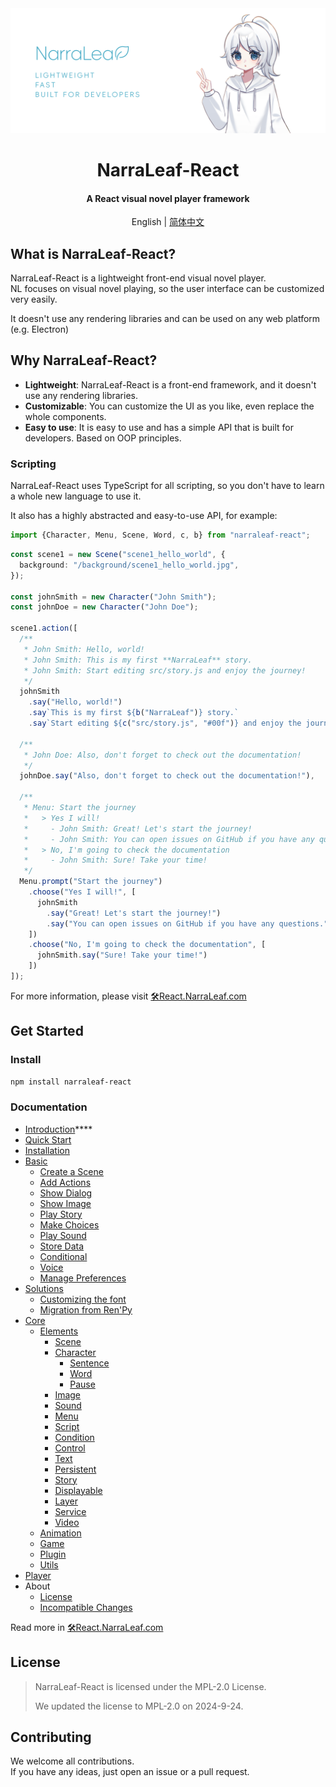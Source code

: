 <picture>
  <source media="(prefers-color-scheme: dark)" srcset="https://raw.githubusercontent.com/NarraLeaf/.github/refs/heads/master/doc/banner-md-dark.png">
  <source media="(prefers-color-scheme: light)" srcset="https://raw.githubusercontent.com/NarraLeaf/.github/refs/heads/master/doc/banner-md-light.png">
  <img alt="Fallback image description" src="https://raw.githubusercontent.com/NarraLeaf/.github/refs/heads/master/doc/banner-md-light.png">
</picture>

<h1 align="center">NarraLeaf-React</h1>

<h4 align="center">A React visual novel player framework</h3>

<p align="center">English | <a href="docs/README.zh-CN.md">简体中文</a></p>


## What is NarraLeaf-React?

NarraLeaf-React is a lightweight front-end visual novel player.  
NL focuses on visual novel playing, so the user interface can be customized very easily.

It doesn't use any rendering libraries and can be used on any web platform (e.g. Electron)

## Why NarraLeaf-React?

- **Lightweight**: NarraLeaf-React is a front-end framework, and it doesn't use any rendering libraries.
- **Customizable**: You can customize the UI as you like, even replace the whole components.
- **Easy to use**: It is easy to use and has a simple API that is built for developers. Based on OOP principles.

### Scripting

NarraLeaf-React uses TypeScript for all scripting, so you don't have to learn a whole new language to use it.

It also has a highly abstracted and easy-to-use API, for example:

```typescript
import {Character, Menu, Scene, Word, c, b} from "narraleaf-react";
```

```typescript
const scene1 = new Scene("scene1_hello_world", {
  background: "/background/scene1_hello_world.jpg",
});

const johnSmith = new Character("John Smith");
const johnDoe = new Character("John Doe");

scene1.action([
  /**
   * John Smith: Hello, world!
   * John Smith: This is my first **NarraLeaf** story.
   * John Smith: Start editing src/story.js and enjoy the journey!
   */
  johnSmith
    .say("Hello, world!")
    .say`This is my first ${b("NarraLeaf")} story.`
    .say`Start editing ${c("src/story.js", "#00f")} and enjoy the journey!`,

  /**
   * John Doe: Also, don't forget to check out the documentation!
   */
  johnDoe.say("Also, don't forget to check out the documentation!"),
    
  /**
   * Menu: Start the journey
   *   > Yes I will!
   *     - John Smith: Great! Let's start the journey!
   *     - John Smith: You can open issues on GitHub if you have any questions.
   *   > No, I'm going to check the documentation
   *     - John Smith: Sure! Take your time!
   */
  Menu.prompt("Start the journey")
    .choose("Yes I will!", [
      johnSmith
        .say("Great! Let's start the journey!")
        .say("You can open issues on GitHub if you have any questions.")
    ])
    .choose("No, I'm going to check the documentation", [
      johnSmith.say("Sure! Take your time!")
    ])
]);
```

For more information, please visit [🛠React.NarraLeaf.com](https://react.narraleaf.com)

## Get Started

### Install

```bash
npm install narraleaf-react
```

### Documentation

- [Introduction](https://react.narraleaf.com/documentation/introduction)****
- [Quick Start](https://react.narraleaf.com/documentation/quick-start)
- [Installation](https://react.narraleaf.com/documentation/installation)
- [Basic](https://react.narraleaf.com/documentation/basic)
  - [Create a Scene](https://react.narraleaf.com/documentation/basic/create-scene)
  - [Add Actions](https://react.narraleaf.com/documentation/basic/add-actions)
  - [Show Dialog](https://react.narraleaf.com/documentation/basic/show-dialog)
  - [Show Image](https://react.narraleaf.com/documentation/basic/show-image)
  - [Play Story](https://react.narraleaf.com/documentation/basic/play-story)
  - [Make Choices](https://react.narraleaf.com/documentation/basic/make-choices)
  - [Play Sound](https://react.narraleaf.com/documentation/basic/sound)
  - [Store Data](https://react.narraleaf.com/documentation/basic/store-data)
  - [Conditional](https://react.narraleaf.com/documentation/basic/conditional)
  - [Voice](https://react.narraleaf.com/documentation/basic/voice)
  - [Manage Preferences](https://react.narraleaf.com/documentation/basic/manage-preferences)
- [Solutions](https://react.narraleaf.com/documentation/solutions)
  - [Customizing the font](https://react.narraleaf.com/documentation/solutions/font)
  - [Migration from Ren'Py](https://react.narraleaf.com/documentation/solutions/from-renpy)
- [Core](https://react.narraleaf.com/documentation/core)
  - [Elements](https://react.narraleaf.com/documentation/core/elements)
    - [Scene](https://react.narraleaf.com/documentation/core/elements/scene)
    - [Character](https://react.narraleaf.com/documentation/core/elements/character)
      - [Sentence](https://react.narraleaf.com/documentation/core/elements/character/sentence)
      - [Word](https://react.narraleaf.com/documentation/core/elements/character/word)
      - [Pause](https://react.narraleaf.com/documentation/core/elements/character/pause)
    - [Image](https://react.narraleaf.com/documentation/core/elements/image)
    - [Sound](https://react.narraleaf.com/documentation/core/elements/sound)
    - [Menu](https://react.narraleaf.com/documentation/core/elements/menu)
    - [Script](https://react.narraleaf.com/documentation/core/elements/script)
    - [Condition](https://react.narraleaf.com/documentation/core/elements/condition)
    - [Control](https://react.narraleaf.com/documentation/core/elements/control)
    - [Text](https://react.narraleaf.com/documentation/core/elements/text)
    - [Persistent](https://react.narraleaf.com/documentation/core/elements/persistent)
    - [Story](https://react.narraleaf.com/documentation/core/elements/story)
    - [Displayable](https://react.narraleaf.com/documentation/core/elements/displayable)
    - [Layer](https://react.narraleaf.com/documentation/core/elements/layer)
    - [Service](https://react.narraleaf.com/documentation/core/elements/service)
    - [Video](https://react.narraleaf.com/documentation/core/elements/video)
  - [Animation](https://react.narraleaf.com/documentation/core/animation)
  - [Game](https://react.narraleaf.com/documentation/core/game)
  - [Plugin](https://react.narraleaf.com/documentation/core/plugin)
  - [Utils](https://react.narraleaf.com/documentation/core/utils)
- [Player](https://react.narraleaf.com/documentation/player)
- About
  - [License](https://react.narraleaf.com/documentation/info/license)
  - [Incompatible Changes](https://react.narraleaf.com/documentation/info/incompatible-changes)

Read more in [🛠React.NarraLeaf.com](https://react.narraleaf.com)

## License

> NarraLeaf-React is licensed under the MPL-2.0 License.
>
> We updated the license to MPL-2.0 on 2024-9-24.

## Contributing

We welcome all contributions.  
If you have any ideas, just open an issue or a pull request.


